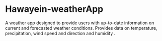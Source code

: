 # Hawayein-weatherApp
A weather app designed to provide users with up-to-date information on current and forecasted weather conditions. Provides data on temperature, precipitation, wind speed and direction and humidity   .  
